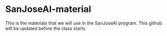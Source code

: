 # SanJoseAI-material
This is the materials that we will use in the SanJoseAI program. This github will be updated before the class starts
